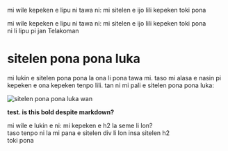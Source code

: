 mi wile kepeken e lipu ni tawa ni: mi sitelen e ijo lili kepeken toki pona

<div class="spp">mi wile kepeken e lipu ni tawa ni: mi sitelen e ijo lili kepeken toki pona</div>

<div class="spp">ni li lipu pi jan Telakoman</div>

# sitelen pona pona luka

mi lukin e sitelen pona pona la ona li pona tawa mi. taso mi alasa e nasin pi kepeken e ona kepeken tenpo lili. tan ni mi pali e sitelen pona pona luka:

![sitelen pona pona luka wan](/tokipona/sppl-v1.png)

<b>test. is this bold despite markdown?</b>

<div class="spp">mi wile e lukin e ni: mi kepeken e h2 la seme li lon?</div></h2>
taso tenpo ni la mi pana e sitelen div li lon insa sitelen h2
<div class="spp">toki pona</div>
